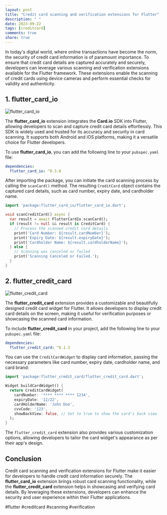 ```yaml
---
layout: post
title: "Credit card scanning and verification extensions for Flutter"
description: " "
date: 2023-09-22
tags: [creditcard]
comments: true
share: true
---
```


In today's digital world, where online transactions have become the norm, the security of credit card information is of paramount importance. To ensure that credit card details are captured accurately and securely, developers can leverage various scanning and verification extensions available for the Flutter framework. These extensions enable the scanning of credit cards using device cameras and perform essential checks for validity and authenticity. 

## 1. flutter_card_io

![flutter_card_io](https://img.shields.io/pub/v/flutter_card_io.svg?style=flat-square)

The **flutter_card_io** extension integrates the **Card.io** SDK into Flutter, allowing developers to scan and capture credit card details effortlessly. This SDK is widely used and trusted for its accuracy and security in card scanning. It supports both Android and iOS platforms, making it a versatile choice for Flutter developers.

To use **flutter_card_io**, you can add the following line to your `pubspec.yaml` file:

```yaml
dependencies:
  flutter_card_io: ^0.3.0
```

After importing the package, you can initiate the card scanning process by calling the `scanCard()` method. The resulting `CreditCard` object contains the captured card details, such as card number, expiry date, and cardholder name.

```dart
import 'package:flutter_card_io/flutter_card_io.dart';

void scanCreditCard() async {
  var result = await FlutterCardIo.scanCard();
  if (result != null && result is CreditCard) {
    // Process the scanned credit card details
    print('Card Number: ${result.cardNumber}');
    print('Expiry Date: ${result.expiryDate}');
    print('Cardholder Name: ${result.cardholderName}');
  } else {
    // Scanning was canceled or failed
    print('Scanning Canceled or Failed.');
  }
}
```

## 2. flutter_credit_card

![flutter_credit_card](https://img.shields.io/pub/v/flutter_credit_card.svg?style=flat-square)

The **flutter_credit_card** extension provides a customizable and beautifully designed credit card widget for Flutter. It allows developers to display credit card details on the screen, making it useful for verification purposes or showcasing the scanned card information.

To include **flutter_credit_card** in your project, add the following line to your `pubspec.yaml` file:

```yaml
dependencies:
  flutter_credit_card: ^0.1.3
```

You can use the `CreditCardWidget` to display card information, passing the necessary parameters like card number, expiry date, cardholder name, and card brand:

```dart
import 'package:flutter_credit_card/flutter_credit_card.dart';

Widget buildCardWidget() {
  return CreditCardWidget(
    cardNumber: '**** **** **** 1234',
    expiryDate: '12/22',
    cardHolderName: 'John Doe',
    cvvCode: '123',
    showBackView: false, // Set to true to show the card's back view
  );
}
```

The `flutter_credit_card` extension also provides various customization options, allowing developers to tailor the card widget's appearance as per their app's design.

## Conclusion

Credit card scanning and verification extensions for Flutter make it easier for developers to handle credit card information securely. The **flutter_card_io** extension brings robust card scanning functionality, while the **flutter_credit_card** extension helps in showcasing and verifying card details. By leveraging these extensions, developers can enhance the security and user experience within their Flutter applications.

#flutter #creditcard #scanning #verification